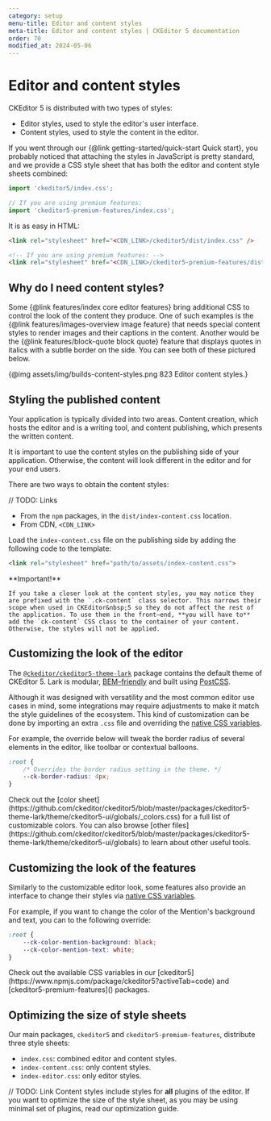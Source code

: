 ```yaml
---
category: setup
menu-title: Editor and content styles
meta-title: Editor and content styles | CKEditor 5 documentation
order: 70
modified_at: 2024-05-06
---
```


# Editor and content styles

CKEditor&nbsp;5 is distributed with two types of styles:

* Editor styles, used to style the editor's user interface.
* Content styles, used to style the content in the editor.

If you went through our {@link getting-started/quick-start Quick start}, you probably noticed that attaching the styles in JavaScript is pretty standard, and we provide a CSS style sheet that has both the editor and content style sheets combined:

```js
import 'ckeditor5/index.css';

// If you are using premium features:
import 'ckeditor5-premium-features/index.css';
```

It is as easy in HTML:

```html
<link rel="stylesheet" href="<CDN_LINK>/ckeditor5/dist/index.css" />

<!-- If you are using premium features: -->
<link rel="stylesheet" href="<CDN_LINK>/ckeditor5-premium-features/dist/index.css" />
```

## Why do I need content styles?

Some {@link features/index core editor features} bring additional CSS to control the look of the content they produce. One of such examples is the {@link features/images-overview image feature} that needs special content styles to render images and their captions in the content. Another would be the {@link features/block-quote block quote} feature that displays quotes in italics with a subtle border on the side. You can see both of these pictured below.

{@img assets/img/builds-content-styles.png 823 Editor content styles.}

## Styling the published content

Your application is typically divided into two areas. Content creation, which hosts the editor and is a writing tool, and content publishing, which presents the written content.

It is important to use the content styles on the publishing side of your application. Otherwise, the content will look different in the editor and for your end users.

There are two ways to obtain the content styles:

// TODO: Links

* From the `npm` packages, in the `dist/index-content.css` location.
* From CDN, `<CDN_LINK>`

Load the `index-content.css` file on the publishing side by adding the following code to the template:

```html
<link rel="stylesheet" href="path/to/assets/index-content.css">
```

<info-box warning>
	**Important!**

	If you take a closer look at the content styles, you may notice they are prefixed with the `.ck-content` class selector. This narrows their scope when used in CKEditor&nbsp;5 so they do not affect the rest of the application. To use them in the front–end, **you will have to** add the `ck-content` CSS class to the container of your content. Otherwise, the styles will not be applied.
</info-box>

## Customizing the look of the editor

The [`@ckeditor/ckeditor5-theme-lark`](https://www.npmjs.com/package/@ckeditor/ckeditor5-theme-lark) package contains the default theme of CKEditor&nbsp;5. Lark is modular, [BEM–friendly](https://en.bem.info/methodology/css/) and built using [PostCSS](http://postcss.org/).

Although it was designed with versatility and the most common editor use cases in mind, some integrations may require adjustments to make it match the style guidelines of the ecosystem. This kind of customization can be done by importing an extra `.css` file and overriding the [native CSS variables](https://www.w3.org/TR/css-variables/).

For example, the override below will tweak the border radius of several elements in the editor, like toolbar or contextual balloons.

```css
:root {
	/* Overrides the border radius setting in the theme. */
	--ck-border-radius: 4px;
}
```

<info-box hint>
	Check out the [color sheet](https://github.com/ckeditor/ckeditor5/blob/master/packages/ckeditor5-theme-lark/theme/ckeditor5-ui/globals/_colors.css) for a full list of customizable colors. You can also browse [other files](https://github.com/ckeditor/ckeditor5/blob/master/packages/ckeditor5-theme-lark/theme/ckeditor5-ui/globals) to learn about other useful tools.
</info-box>

## Customizing the look of the features

Similarly to the customizable editor look, some features also provide an interface to change their styles via [native CSS variables](https://www.w3.org/TR/css-variables/).

For example, if you want to change the color of the Mention's background and text, you can to the following override:


```css
:root {
	--ck-color-mention-background: black;
	--ck-color-mention-text: white;
}
```

<info-box hint>
	Check out the available CSS variables in our [ckeditor5](https://www.npmjs.com/package/ckeditor5?activeTab=code) and [ckeditor5-premium-features]() packages.
</info-box>

## Optimizing the size of style sheets

Our main packages, `ckeditor5` and `ckeditor5-premium-features`, distribute three style sheets:

* `index.css`: combined editor and content styles.
* `index-content.css`: only content styles.
* `index-editor.css`: only editor styles.

// TODO: Link
Content styles include styles for **all** plugins of the editor. If you want to optimize the size of the style sheet, as you may be using minimal set of plugins, read our optimization guide.
